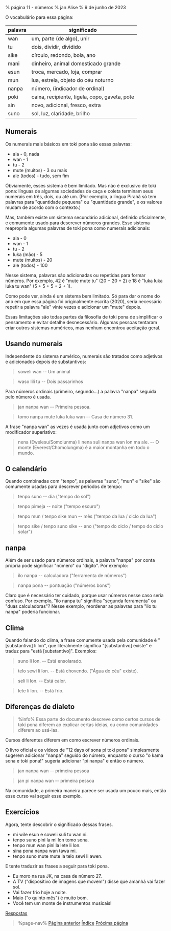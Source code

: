 % página 11 - números
% jan Alise
% 9 de junho de 2023

O vocabulário para essa página:

| palavra | significado                                   |
|---------|-----------------------------------------------|
| wan     | um, parte (de algo), unir                     |
| tu      | dois, dividir, dividido                       |
| sike    | círculo, redondo, bola, ano                   |
| mani    | dinheiro, animal domesticado grande           |
| esun    | troca, mercado, loja, comprar                 |
| mun     | lua, estrela, objeto do céu noturno           |
| nanpa   | número, (indicador de ordinal)                |
| poki    | caixa, recipiente, tigela, copo, gaveta, pote |
| sin     | novo, adicional, fresco, extra                |
| suno    | sol, luz, claridade, brilho                   |

## Numerais

Os numerais mais básicos em toki pona são essas palavras:

* ala - 0, nada
* wan - 1
* tu - 2
* mute (muitos) - 3 ou mais
* ale (todos) - tudo, sem fim

Óbviamente, esses sistema é bem limitado. Mas não é exclusivo de toki pona:
línguas de algumas sociedades de caça e coleta terminam seus numerais em
três, dois, ou até um. (Por exemplo, a língua Pirahã só tem palavras para
"quantidade pequena" ou "quantidade grande", e os valores mudam de acordo
com o contexto.)

Mas, também existe um sistema secundário adicional, definido oficialmente,
e comumente usado para descrever números grandes. Esse sistema reapropria
algumas palavras de toki pona como numerais adicionais:

* ala - 0
* wan - 1
* tu - 2
* luka (mão) - 5
* mute (muitos) - 20
* ale (todos) - 100

Nesse sistema, palavras são adicionadas ou repetidas para formar números.
Por exemplo, 42 é "mute mute tu" (20 + 20 + 2) e 18 é "luka luka luka
tu wan" (5 + 5 + 5 + 2 + 1).

Como pode ver, ainda é um sistema bem limitado. Só para dar o nome do ano em
que essa página foi originalmente escrita (2020), seria necessário repetir a
palavra "ale" vinte vezes e adicionar um "mute" depois.

Essas limitações são todas partes da filosofia de toki pona de simplificar
o pensamento e evitar detalhe desnecessário. Algumas pessoas tentaram criar
outros sistemas numéricos, mas nenhum encontrou aceitação geral.

## Usando numerais

Independente do sistema numérico, numerais são tratados como adjetivos e
adicionados depois de substantivos:

> soweli wan -- Um animal

> waso lili tu -- Dois passarinhos

Para números ordinais (primeiro, segundo...) a palavra "nanpa" seguida pelo
número é usada.

> jan nanpa wan -- Primeira pessoa.

> tomo nanpa mute luka luka wan -- Casa de número 31.

A frase "nanpa wan" as vezes é usada junto com adjetivos como um modificador
superlativo:

> nena (Ewelesu/Somolunma) li nena suli nanpa wan lon ma ale. -- O monte
> (Everest/Chomolungma) é a maior montanha em todo o mundo.

## O calendário

Quando combinadas com "tenpo", as palavras "suno", "mun" e "sike" são comumente
usadas para descrever períodos de tempo:

> tenpo suno -- dia ("tempo do sol")

> tenpo pimeja -- noite ("tempo escuro")

> tenpo mun / tenpo sike mun -- mês ("tempo da lua / ciclo da lua")

> tenpo sike / tenpo suno sike -- ano ("tempo do ciclo / tempo do ciclo solar")

## nanpa

Além de ser usado para números ordinais, a palavra "nanpa" por conta própria
pode significar "número" ou "dígito". Por exemplo:

> ilo nanpa -- calculadora ("ferramenta de números")

> nanpa pona -- pontuação ("números bons")

Claro que é necessário ter cuidado, porque usar números nesse caso seria
confuso. Por exemplo, "ilo nanpa tu" significa "segunda ferramenta" ou "duas
calculadoras"? Nesse exemplo, reordenar as palavras para "ilo tu nanpa" poderia
funcionar.

## Clima

Quando falando do clima, a frase comumente usada pela comunidade é
"[substantivo] li lon", que literalmente significa "[substantivo] existe" e
traduz para "está [substantivo]". Exemplos:

> suno li lon. -- Está ensolarado.

> telo sewi li lon. -- Está chovendo. ("Água do céu" existe).

> seli li lon. -- Está calor.

> lete li lon. -- Está frio.

## Diferenças de dialeto

> %info%
> Essa parte do documento descreve como certos cursos de toki pona diferem ao
> explicar certas ideias, ou como comunidades diferem ao usá-las.

Cursos diferentes diferem em como escrever números ordinais.

O livro oficial e os vídeos de "12 days of sona pi toki pona" simplesmente
sugerem adicionar "nanpa" seguido do número, enquanto o curso "o kama sona e
toki pona!" sugeria adicionar "pi nanpa" e então o número.

> jan nanpa wan -- primeira pessoa

> jan pi nanpa wan -- primeira pessoa

Na comunidade, a primeira maneira parece ser usada um pouco mais, então esse
curso vai seguir esse exemplo.

## Exercícios

Agora, tente descobrir o significado dessas frases.

* mi wile esun e soweli suli tu wan ni. 
* tenpo suno pini la mi lon tomo sona.
* tenpo mun wan pini la lete li lon.
* sina pona nanpa wan tawa mi.
* tenpo suno mute mute la telo sewi li awen.

E tente traduzir as frases a seguir para toki pona.

* Eu moro na rua JK, na casa de número 27.
* A TV ("dispositivo de imagens que movem") disse que amanhã vai fazer sol.
* Vai fazer frio hoje a noite.
* Maio ("o quinto mês") é muito bom.
* Você tem um monte de instrumentos musicais!

[Respostas](pt/answers#p11)

> %page-nav%
> [Página anterior](pt/10)
> [Índice](pt)
> [Próxima página](pt/12)

